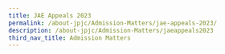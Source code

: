 ```yaml
---
title: JAE Appeals 2023
permalink: /about-jpjc/Admission-Matters/jae-appeals-2023/
description: /about-jpjc/Admission-Matters/jaeappeals2023
third_nav_title: Admission Matters
---
```


